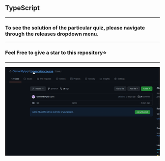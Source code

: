 ## TypeScript
---
### To see the solution of the particular quiz, please navigate through the releases dropdown menu.
---
### Feel Free to give a star to this repository⭐

---
![Video Guide](./guide.gif)


